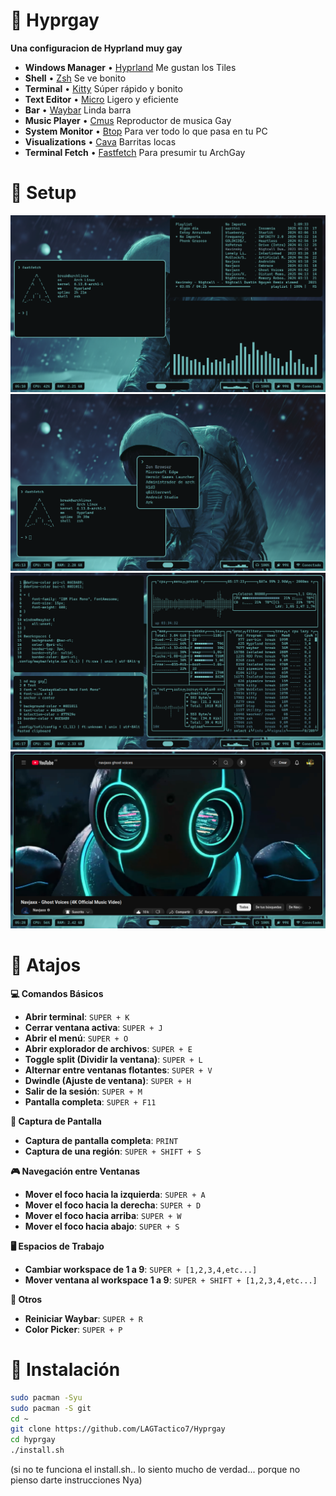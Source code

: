 # 🔷 Hyprgay

**Una configuracion de Hyprland muy gay**

* **Windows Manager** • [Hyprland](https://hyprland.org) Me gustan los Tiles
* **Shell** • [Zsh](https://www.zsh.org/) Se ve bonito
* **Terminal** • [Kitty](https://sw.kovidgoyal.net/kitty/) Súper rápido y bonito
* **Text Editor** • [Micro](https://micro-editor.github.io/) Ligero y eficiente
* **Bar** • [Waybar](https://github.com/Alexays/Waybar) Linda barra
* **Music Player** • [Cmus](https://cmus.github.io/) Reproductor de musica Gay
* **System Monitor** • [Btop](https://github.com/aristocratos/btop) Para ver todo lo que pasa en tu PC
* **Visualizations** • [Cava](https://github.com/karlstav/cava) Barritas locas
* **Terminal Fetch** • [Fastfetch](https://github.com/fastfetch-cli/fastfetch) Para presumir tu ArchGay

# 💙 Setup
![Cap1](assets/cap1.png)  
![Cap2](assets/cap2.png)  
![Cap3](assets/cap3.png)  
![Cap4](assets/cap4.png)

# 🌊 Atajos

**💻 Comandos Básicos**

- **Abrir terminal**:  `SUPER + K`
- **Cerrar ventana activa**:  `SUPER + J`
- **Abrir el menú**:  `SUPER + O`
- **Abrir explorador de archivos**:  `SUPER + E`
- **Toggle split (Dividir la ventana)**:  `SUPER + L`
- **Alternar entre ventanas flotantes**:  `SUPER + V`
- **Dwindle (Ajuste de ventana)**:  `SUPER + H`
- **Salir de la sesión**:  `SUPER + M`
- **Pantalla completa**:  `SUPER + F11`

**📸 Captura de Pantalla**

- **Captura de pantalla completa**:  `PRINT`
- **Captura de una región**:  `SUPER + SHIFT + S`

**🎮 Navegación entre Ventanas**

- **Mover el foco hacia la izquierda**:  `SUPER + A`
- **Mover el foco hacia la derecha**:  `SUPER + D`
- **Mover el foco hacia arriba**:  `SUPER + W`
- **Mover el foco hacia abajo**:  `SUPER + S`

**🖥️ Espacios de Trabajo**

- **Cambiar workspace de 1 a 9**:  `SUPER + [1,2,3,4,etc...]`
- **Mover ventana al workspace 1 a 9**:  `SUPER + SHIFT + [1,2,3,4,etc...]`

**🔧 Otros**

- **Reiniciar Waybar**:  `SUPER + R`
- **Color Picker**: `SUPER + P`

# 🔵 Instalación

```bash
sudo pacman -Syu
sudo pacman -S git
cd ~
git clone https://github.com/LAGTactico7/Hyprgay
cd hyprgay
./install.sh
```

(si no te funciona el install.sh.. lo siento mucho de verdad...
porque no pienso darte instrucciones Nya)

